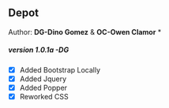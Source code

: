## Depot

Author: **DG-Dino Gomez** & **OC-Owen Clamor**
*
##### version 1.0.1a -DG
- [x] Added Bootstrap Locally
- [x] Added Jquery
- [x] Added Popper
- [x] Reworked CSS

